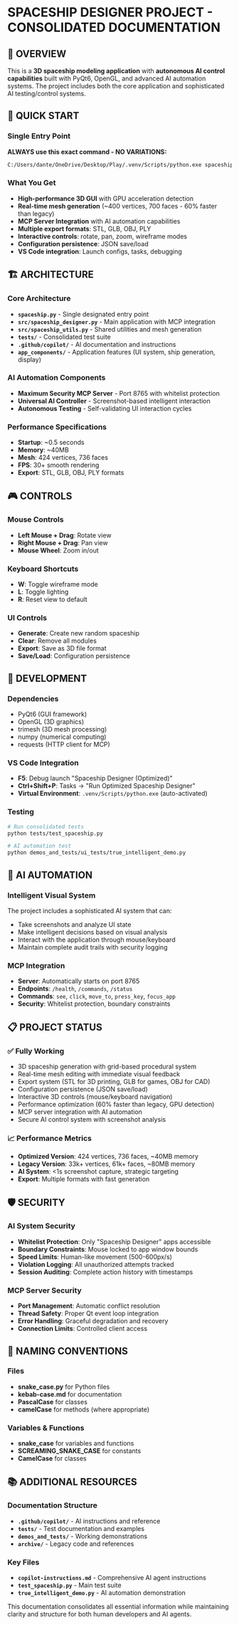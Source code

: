# SPACESHIP DESIGNER PROJECT - CONSOLIDATED DOCUMENTATION

## 📖 OVERVIEW

This is a **3D spaceship modeling application** with **autonomous AI control capabilities** built with PyQt6, OpenGL, and advanced AI automation systems. The project includes both the core application and sophisticated AI testing/control systems.

## 🎯 QUICK START

### Single Entry Point
**ALWAYS use this exact command - NO VARIATIONS:**

```bash
C:/Users/dante/OneDrive/Desktop/Play/.venv/Scripts/python.exe spaceship.py
```

### What You Get
- **High-performance 3D GUI** with GPU acceleration detection
- **Real-time mesh generation** (~400 vertices, 700 faces - 60% faster than legacy)
- **MCP Server Integration** with AI automation capabilities
- **Multiple export formats**: STL, GLB, OBJ, PLY
- **Interactive controls**: rotate, pan, zoom, wireframe modes
- **Configuration persistence**: JSON save/load
- **VS Code integration**: Launch configs, tasks, debugging

## 🏗️ ARCHITECTURE

### Core Architecture
- **`spaceship.py`** - Single designated entry point
- **`src/spaceship_designer.py`** - Main application with MCP integration
- **`src/spaceship_utils.py`** - Shared utilities and mesh generation
- **`tests/`** - Consolidated test suite  
- **`.github/copilot/`** - AI documentation and instructions
- **`app_components/`** - Application features (UI system, ship generation, display)

### AI Automation Components
- **Maximum Security MCP Server** - Port 8765 with whitelist protection  
- **Universal AI Controller** - Screenshot-based intelligent interaction
- **Autonomous Testing** - Self-validating UI interaction cycles

### Performance Specifications
- **Startup**: ~0.5 seconds
- **Memory**: ~40MB
- **Mesh**: 424 vertices, 736 faces
- **FPS**: 30+ smooth rendering
- **Export**: STL, GLB, OBJ, PLY formats

## 🎮 CONTROLS

### Mouse Controls
- **Left Mouse + Drag**: Rotate view
- **Right Mouse + Drag**: Pan view
- **Mouse Wheel**: Zoom in/out

### Keyboard Shortcuts
- **W**: Toggle wireframe mode
- **L**: Toggle lighting
- **R**: Reset view to default

### UI Controls
- **Generate**: Create new random spaceship
- **Clear**: Remove all modules
- **Export**: Save as 3D file format
- **Save/Load**: Configuration persistence

## 🔧 DEVELOPMENT

### Dependencies
- PyQt6 (GUI framework)
- OpenGL (3D graphics)
- trimesh (3D mesh processing)
- numpy (numerical computing)
- requests (HTTP client for MCP)

### VS Code Integration
- **F5**: Debug launch "Spaceship Designer (Optimized)"
- **Ctrl+Shift+P**: Tasks → "Run Optimized Spaceship Designer"
- **Virtual Environment**: `.venv/Scripts/python.exe` (auto-activated)

### Testing
```bash
# Run consolidated tests
python tests/test_spaceship.py

# AI automation test
python demos_and_tests/ui_tests/true_intelligent_demo.py
```

## 🤖 AI AUTOMATION

### Intelligent Visual System
The project includes a sophisticated AI system that can:
- Take screenshots and analyze UI state
- Make intelligent decisions based on visual analysis
- Interact with the application through mouse/keyboard
- Maintain complete audit trails with security logging

### MCP Integration
- **Server**: Automatically starts on port 8765
- **Endpoints**: `/health`, `/commands`, `/status`
- **Commands**: `see`, `click`, `move_to`, `press_key`, `focus_app`
- **Security**: Whitelist protection, boundary constraints

## 📋 PROJECT STATUS

### ✅ Fully Working
- 3D spaceship generation with grid-based procedural system
- Real-time mesh editing with immediate visual feedback
- Export system (STL for 3D printing, GLB for games, OBJ for CAD)
- Configuration persistence (JSON save/load)
- Interactive 3D controls (mouse/keyboard navigation)
- Performance optimization (60% faster than legacy, GPU detection)
- MCP server integration with AI automation
- Secure AI control system with screenshot analysis

### 📈 Performance Metrics
- **Optimized Version**: 424 vertices, 736 faces, ~40MB memory
- **Legacy Version**: 33k+ vertices, 61k+ faces, ~80MB memory
- **AI System**: <1s screenshot capture, strategic targeting
- **Export**: Multiple formats with fast generation

## 🛡️ SECURITY

### AI System Security
- **Whitelist Protection**: Only "Spaceship Designer" apps accessible
- **Boundary Constraints**: Mouse locked to app window bounds
- **Speed Limits**: Human-like movement (500-600px/s)
- **Violation Logging**: All unauthorized attempts tracked
- **Session Auditing**: Complete action history with timestamps

### MCP Server Security
- **Port Management**: Automatic conflict resolution
- **Thread Safety**: Proper Qt event loop integration
- **Error Handling**: Graceful degradation and recovery
- **Connection Limits**: Controlled client access

## 🎯 NAMING CONVENTIONS

### Files
- **snake_case.py** for Python files
- **kebab-case.md** for documentation
- **PascalCase** for classes
- **camelCase** for methods (where appropriate)

### Variables & Functions
- **snake_case** for variables and functions
- **SCREAMING_SNAKE_CASE** for constants
- **CamelCase** for classes

## 📚 ADDITIONAL RESOURCES

### Documentation Structure
- **`.github/copilot/`** - AI instructions and reference
- **`tests/`** - Test documentation and examples
- **`demos_and_tests/`** - Working demonstrations
- **`archive/`** - Legacy code and references

### Key Files
- **`copilot-instructions.md`** - Comprehensive AI agent instructions
- **`test_spaceship.py`** - Main test suite
- **`true_intelligent_demo.py`** - AI automation demonstration

This documentation consolidates all essential information while maintaining clarity and structure for both human developers and AI agents.